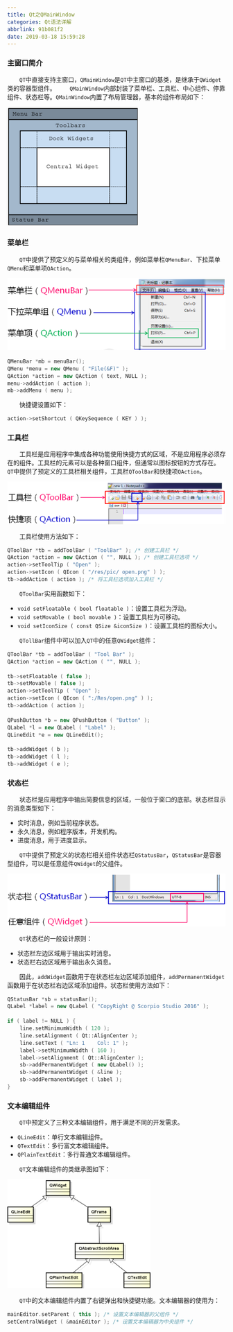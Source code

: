 ```yaml
---
title: Qt之QMainWindow
categories: Qt语法详解
abbrlink: 91b081f2
date: 2019-03-18 15:59:28
---
```

### 主窗口简介

&emsp;&emsp;`QT`中直接支持主窗口，`QMainWindow`是`QT`中主窗口的基类，是继承于`QWidget`类的容器型组件。<!--more-->
&emsp;&emsp;`QMainWindow`内部封装了菜单栏、工具栏、中心组件、停靠组件、状态栏等。`QMainWindow`内置了布局管理器，基本的组件布局如下：

<img src="./Qt之QMainWindow/1.png">

### 菜单栏

&emsp;&emsp;`QT`中提供了预定义的与菜单相关的类组件，例如菜单栏`QMenuBar`、下拉菜单`QMenu`和菜单项`QAction`。

<img src="./Qt之QMainWindow/2.png">

``` cpp
QMenuBar *mb = menuBar();
QMenu *menu = new QMenu ( "File(&F)" );
QAction *action = new QAction ( text, NULL );
menu->addAction ( action );
mb->addMenu ( menu );
```

&emsp;&emsp;快捷键设置如下：

``` cpp
action->setShortcut ( QKeySequence ( KEY ) );
```

### 工具栏

&emsp;&emsp;工具栏是应用程序中集成各种功能使用快捷方式的区域，不是应用程序必须存在的组件。工具栏的元素可以是各种窗口组件，但通常以图标按钮的方式存在。`QT`中提供了预定义的工具栏相关组件，工具栏`QToolBar`和快捷项`QAction`。

<img src="./Qt之QMainWindow/3.png">

&emsp;&emsp;工具栏使用方法如下：

``` cpp
QToolBar *tb = addToolBar ( "ToolBar" ); /* 创建工具栏 */
QAction *action = new QAction ( "", NULL ); /* 创建工具栏选项 */
action->setToolTip ( "Open" );
action->setIcon ( QIcon ( "/res/pic/ open.png" ) );
tb->addAction ( action ); /* 将工具栏选项加入工具栏 */
```

&emsp;&emsp;`QToolBar`实用函数如下：

- `void setFloatable ( bool floatable )`：设置工具栏为浮动。
- `void setMovable ( bool movable )`：设置工具栏为可移动。
- `void setIconSize ( const QSize &iconSize )`：设置工具栏的图标大小。

&emsp;&emsp;`QTollBar`组件中可以加入`QT`中的任意`QWidget`组件：

``` cpp
QToolBar *tb = addToolBar ( "Tool Bar" );
QAction *action = new QAction ( "", NULL );
​
tb->setFloatable ( false );
tb->setMovable ( false );
action->setToolTip ( "Open" );
action->setIcon ( QIcon ( ":/Res/open.png" ) );
tb->addAction ( action );
​
QPushButton *b = new QPushButton ( "Button" );
QLabel *l = new QLabel ( "Label" );
QLineEdit *e = new QLineEdit();
​
tb->addWidget ( b );
tb->addWidget ( l );
tb->addWidget ( e );
```

### 状态栏

&emsp;&emsp;状态栏是应用程序中输出简要信息的区域，一般位于窗口的底部。状态栏显示的消息类型如下：

- 实时消息，例如当前程序状态。
- 永久消息，例如程序版本，开发机构。
- 进度消息，用于进度显示。

&emsp;&emsp;`QT`中提供了预定义的状态栏相关组件状态栏`QStatusBar`，`QStatusBar`是容器型组件，可以是任意组件`QWidget`的父组件。

<img src="./Qt之QMainWindow/4.png">

&emsp;&emsp;`QT`状态栏的一般设计原则：

- 状态栏左边区域用于输出实时消息。
- 状态栏右边区域用于输出永久消息。

&emsp;&emsp;因此，`addWidget`函数用于在状态栏左边区域添加组件，`addPermanentWidget`函数用于在状态栏右边区域添加组件。状态栏使用方法如下：

``` cpp
QStatusBar *sb = statusBar();
QLabel *label = new QLabel ( "CopyRight @ Scorpio Studio 2016" );
​
if ( label != NULL ) {
    line.setMinimumWidth ( 120 );
    line.setAlignment ( Qt::AlignCenter );
    line.setText ( "Ln: 1    Col: 1" );
    label->setMinimumWidth ( 160 );
    label->setAlignment ( Qt::AlignCenter );
    sb->addPermanentWidget ( new QLabel() );
    sb->addPermanentWidget ( &line );
    sb->addPermanentWidget ( label );
}
```

### 文本编辑组件

&emsp;&emsp;`QT`中预定义了三种文本编辑组件，用于满足不同的开发需求。

- `QLineEdit`：单行文本编辑组件。
- `QTextEdit`：多行富文本编辑组件。
- `QPlainTextEdit`：多行普通文本编辑组件。

&emsp;&emsp;`QT`文本编辑组件的类继承图如下：

<img src="./Qt之QMainWindow/5.png" height="252" width="331">

&emsp;&emsp;`QT`中的文本编辑组件内置了右键弹出和快捷键功能。文本编辑器的使用为：

``` cpp
mainEditor.setParent ( this ); /* 设置文本编辑器的父组件 */
setCentralWidget ( &mainEditor ); /* 设置文本编辑器为中央组件 */
```